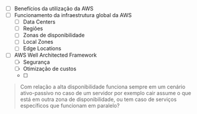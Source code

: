 - [ ] Benefícios da utilização da AWS
- [ ] Funcionamento da infraestrutura global da AWS 
	- [ ] Data Centers 
	- [ ] Regiões 
	- [ ] Zonas de disponibilidade 
	- [ ] Local Zones 
	- [ ] Edge Locations 
- [ ] AWS Well Architected Framework
	- [ ] Segurança
	- [ ] Otimização de custos 
	- [ ] 


> Com relação a alta disponibilidade funciona sempre em um cenário ativo-passivo no caso de um servidor por exemplo cair assume o que está em outra zona de disponibilidade, ou tem caso de serviços específicos que funcionam em paralelo?